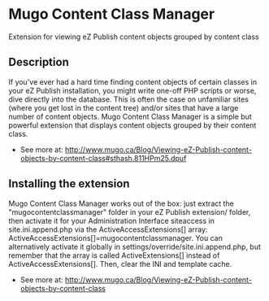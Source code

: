 Mugo Content Class Manager
==========================

Extension for viewing eZ Publish content objects grouped by content class

Description
-----------

If you've ever had a hard time finding content objects of certain classes in your eZ Publish installation, you might write one-off PHP scripts or worse, dive directly into the database. This is often the case on unfamiliar sites (where you get lost in the content tree) and/or sites that have a large number of content objects. Mugo Content Class Manager is a simple but powerful extension that displays content objects grouped by their content class. 

- See more at: http://www.mugo.ca/Blog/Viewing-eZ-Publish-content-objects-by-content-class#sthash.811HPm25.dpuf

Installing the extension
------------------------

Mugo Content Class Manager works out of the box: just extract the "mugocontentclassmanager" folder in your eZ Publish extension/ folder, then activate it for your Administration Interface siteaccess in site.ini.append.php via the ActiveAccessExtensions[] array: ActiveAccessExtensions[]=mugocontentclassmanager. You can alternatively activate it globally in settings/override/site.ini.append.php, but remember that the array is called ActiveExtensions[] instead of ActiveAccessExtensions[]. Then, clear the INI and template cache.

- See more at: http://www.mugo.ca/Blog/Viewing-eZ-Publish-content-objects-by-content-class
